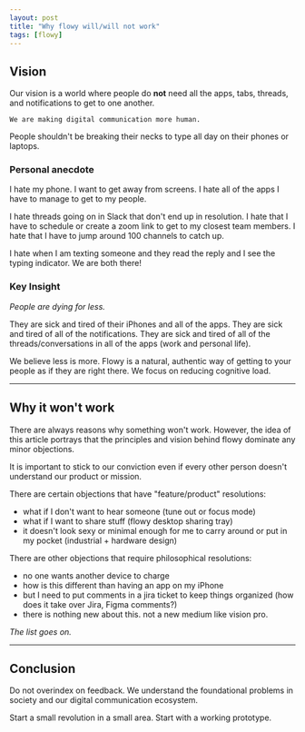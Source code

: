 ```yaml
---
layout: post
title: "Why flowy will/will not work"
tags: [flowy]
---
```


## Vision
Our vision is a world where people do **not** need all the apps, tabs, threads, and notifications to get to one another.

`We are making digital communication more human.`

People shouldn't be breaking their necks to type all day on their phones or laptops.

### Personal anecdote
I hate my phone. I want to get away from screens. I hate all of the apps I have to manage to get to my people.

I hate threads going on in Slack that don't end up in resolution. I hate that I have to schedule or create a zoom link to get to my closest team members. I hate that I have to jump around 100 channels to catch up.

I hate when I am texting someone and they read the reply and I see the typing indicator. We are both there!

### Key Insight
_People are dying for less._

They are sick and tired of their iPhones and all of the apps.
They are sick and tired of all of the notifications.
They are sick and tired of all of the threads/conversations in all of the apps (work and personal life).

We believe less is more. Flowy is a natural, authentic way of getting to your people as if they are right there. We focus on reducing cognitive load.

---

## Why it won't work
There are always reasons why something won't work. However, the idea of this article portrays that the principles and vision behind flowy dominate any minor objections.

It is important to stick to our conviction even if every other person doesn't understand our product or mission.

There are certain objections that have "feature/product" resolutions:
- what if I don't want to hear someone (tune out or focus mode)
- what if I want to share stuff (flowy desktop sharing tray)
- it doesn't look sexy or minimal enough for me to carry around or put in my pocket (industrial + hardware design)

There are other objections that require philosophical resolutions:
- no one wants another device to charge
- how is this different than having an app on my iPhone
- but I need to put comments in a jira ticket to keep things organized (how does it take over Jira, Figma comments?)
- there is nothing new about this. not a new medium like vision pro.

_The list goes on._

---

## Conclusion
Do not overindex on feedback. We understand the foundational problems in society and our digital communication ecosystem.

Start a small revolution in a small area. Start with a working prototype.
